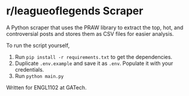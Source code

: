 # r/leagueoflegends Scraper
A Python scraper that uses the PRAW library to extract the top, hot, and controversial posts and stores them as CSV 
files for easier analysis.

To run the script yourself,
1. Run `pip install -r requirements.txt` to get the dependencies.
2. Duplicate `.env.example` and save it as `.env`. Populate it with your credentials.
3. Run `python main.py`

Written for ENGL1102 at GATech.

